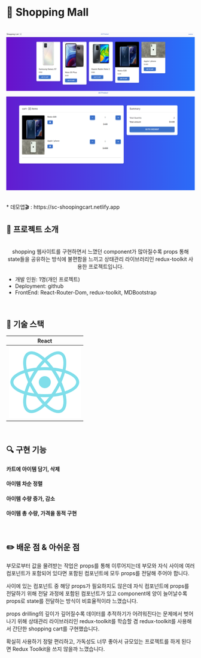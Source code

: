 # 🚩 Shopping Mall
<p align="center">
  <br>
  <img src="src/imgs/portfolio_7.png">
  <img src="src/imgs/portfolio_7-1.png">
  <br>
</p>
  <br>
* 데모앱🎬 : https://sc-shoopingcart.netlify.app
  <br>

  
## 📌 프로젝트 소개
<p align="center">
  <br>
shopping 웹사이트를 구현하면서 느꼈던 component가 많아질수록 props 통해<br>
state들을 공유하는 방식에 불편함을 느끼고 상태관리 라이브러리인 redux-toolkit 사용한 프로젝트입니다. 



* 개발 인원: 1명(개인 프로젝트)
* Deployment: github
* FrontEnd: React-Router-Dom, redux-toolkit, MDBootstrap
</p>

<br>

## 🔨 기술 스택

|    React    | 
| :--------:  |
|  ![react]   |

<br>

## 🔍 구현 기능

#### 카트에 아이템 담기, 삭제

#### 아이템 차순 정렬

#### 아이템 수량 증가, 감소

#### 아이템 총 수량, 가격을 동적 구현

<br>

## ✏️ 배운 점 & 아쉬운 점

<p align="justify">
부모로부터 값을 물려받는 작업은 props를 통해 이루어지는데 부모와 자식 사이에 여러 컴포넌트가 포함되어 있다면 포함된 컴포넌트에 모두 props를 전달해 주어야 합니다.<br>
  
사이에 있는 컴포넌트 중 해당 props가 필요하지도 않은데 자식 컴포넌트에 props를 전달하기 위해 전달 과정에 포함된 컴포넌트가 있고
component에 양이 늘어날수록 props로 state를 전달하는 방식이 비효율적이라 느꼈습니다. <br>
  
props drilling의 깊이가 깊어질수록 데이터를 추적하기가 어려워진다는 문제에서 벗어나기 위해
상태관리 라이브러리인 redux-toolkit를 학습할 겸 redux-toolkit를 사용해서 간단한 shopping cart를 구현했습니다.

확실히 사용하기 정말 편리하고, 가독성도 너무 좋아서 규모있는 프로젝트를 하게 된다면 Redux Toolkit을 쓰지 않을까 느꼈습니다.

  
</p>

<br>



<!-- Stack Icon Refernces -->

[react]: src/imgs/react.svg
